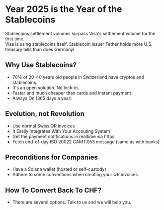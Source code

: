 Year 2025 is the Year of the Stablecoins 
========================================

Stablecoins settlement volumes surpass Visa's settlement volume for the first time.  
Visa is using stablecoins itself. Stablecoin issuer Tether holds more U.S. treasury bills than does Germany!

Why Use Stablecoins?
--------------------

- 70% of 20-40 years old people in Switzerland have cryptos and stablecoins.
- It's an open solution. No lock-in. 
- Faster and much cheaper than cards and instant payment
- Always On (365 days a year)

## Evolution, not Revolution

* Use normal Swiss QR invoices
* It Easily Integrates With Your Accouting System 
* Get the payment notifications in realtime via https
* Fetch end-of-day ISO 20022 CAMT.053 message (same as with banks)

## Preconditions for Companies
* Have a Solana wallet (hosted or self-custody)
* Adhere to some conventions when creating your QR invoices

## How To Convert Back To CHF?

* There are several options. Talk to us and we will help you.
